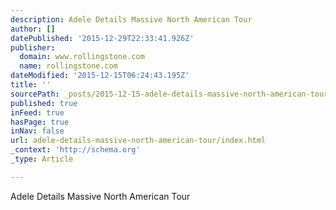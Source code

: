 ```yaml
---
description: Adele Details Massive North American Tour
author: []
datePublished: '2015-12-29T22:33:41.926Z'
publisher:
  domain: www.rollingstone.com
  name: rollingstone.com
dateModified: '2015-12-15T06:24:43.195Z'
title: ''
sourcePath: _posts/2015-12-15-adele-details-massive-north-american-tour.md
published: true
inFeed: true
hasPage: true
inNav: false
url: adele-details-massive-north-american-tour/index.html
_context: 'http://schema.org'
_type: Article

---
```

Adele Details Massive North American Tour